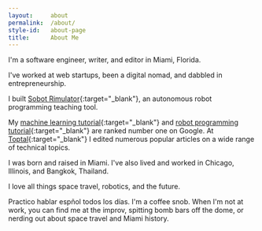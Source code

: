 ```yaml
---
layout:     about
permalink:  /about/
style-id:   about-page
title:      About Me
---
```


I'm a software engineer, writer, and editor in Miami, Florida.

I've worked at web startups, been a digital nomad, and dabbled in entrepreneurship.

I built [Sobot Rimulator](https://github.com/nmccrea/sobot-rimulator){:target="_blank"}, an autonomous robot programming teaching tool.

My [machine learning tutorial](https://www.toptal.com/machine-learning/machine-learning-theory-an-introductory-primer#obtain-only-eye-opening-engineers){:target="_blank"} and [robot programming tutorial](https://www.toptal.com/robotics/programming-a-robot-an-introductory-tutorial#obtain-only-eye-opening-engineers){:target="_blank"} are ranked number one on Google. At [Toptal](https://www.toptal.com/#obtain-only-eye-opening-engineers){:target="_blank"} I edited numerous popular articles on a wide range of technical topics.

I was born and raised in Miami. I've also lived and worked in Chicago, Illinois, and Bangkok, Thailand.

I love all things space travel, robotics, and the future.

Practico hablar espñol todos los días. I'm a coffee snob. When I'm not at work, you can find me at the improv, spitting bomb bars off the dome, or nerding out about space travel and Miami history.